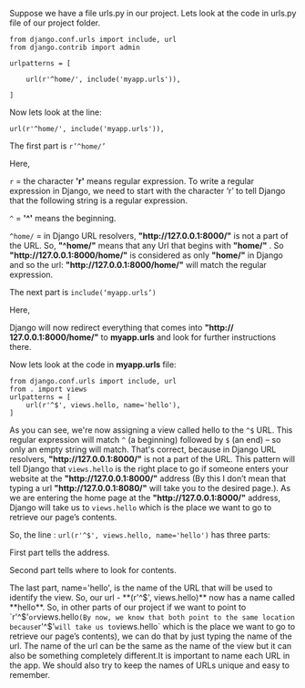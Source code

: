 Suppose we have a file urls.py in our project. Lets look at the code in urls.py file of our project folder.

```
from django.conf.urls import include, url
from django.contrib import admin

urlpatterns = [
    
	url(r'^home/', include('myapp.urls')),
	
]
```

Now lets look at the line: 

`url(r'^home/', include('myapp.urls')),`

The first part is `r’^home/’`

Here,

`r` = the character **'r'** means regular expression. To write a regular expression in Django, we need to start with the character ‘r’ to tell Django that the following string is a regular expression.

`^` =  **'^'** means the beginning.

`^home/` = in Django URL resolvers, **"ht&#8203;tp://&#8203;127.0.0.1:8000/"** is not a part of the URL. So, **"^home/"** means that any Url that begins with **"home/"** . So **"ht&#8203;tp://&#8203;127.0.0.1:8000/home/"** is considered as only **"home/"** in Django and so the url:  **"ht&#8203;tp://&#8203;127.0.0.1:8000/home/"** will match the regular expression. 

The next part is `include(‘myapp.urls’)`

Here,

Django will now redirect everything that comes into **"ht&#8203;tp://&#8203;127.0.0.1:8000/home/"** to **myapp.urls** and look for further instructions there. 


Now lets look at the code in **myapp.urls** file:

```
from django.conf.urls import include, url
from . import views
urlpatterns = [
    url(r'^$', views.hello, name='hello'),
]
```
As you can see, we're now assigning a view called hello to the `^$` URL. This regular expression will match `^` (a beginning) followed by `$` (an end) – so only an empty string will match. That's correct, because in Django URL resolvers, **"ht&#8203;tp://&#8203;127.0.0.1:8000/"** is not a part of the URL. This pattern will tell Django that `views.hello` is the right place to go if someone enters your website at the **"ht&#8203;tp://&#8203;127.0.0.1:8000/"** address (By this I don’t mean that typing a url **"ht&#8203;tp://&#8203;127.0.0.1:8080/"** will take you to the desired page.). As we are entering the home page at the **"ht&#8203;tp://&#8203;127.0.0.1:8000/"** address, Django will take us to `views.hello` which is the place we want to go to retrieve our page’s contents.
 
So, the line : `url(r'^$', views.hello, name='hello')` has three parts:

First part tells the address. 

Second part tells where to look for contents.

The last part, name='hello', is the name of the URL that will be used to identify the view. So, our url - **(r'^$', views.hello)** now has a name called **hello**. So, in other parts of our project if we want to point to `r'^$'` or `views.hello` (By now, we know that both point to the same location because `r'^$'` will take us to `views.hello` which is the place we want to go to retrieve our page’s contents), we can do that by just typing the name of the url.  The name of the url can be the same as the name of the view but it can also be something completely different.It is important to name each URL in the app. We should also try to keep the names of URLs unique and easy to remember.


